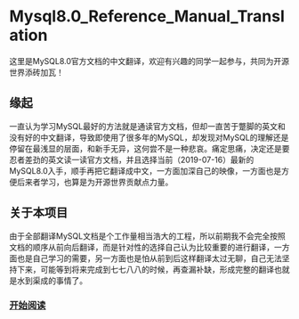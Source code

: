 # Mysql8.0_Reference_Manual_Translation
这里是MySQL8.0官方文档的中文翻译，欢迎有兴趣的同学一起参与，共同为开源世界添砖加瓦！

## 缘起
一直认为学习MySQL最好的方法就是通读官方文档，但却一直苦于蹩脚的英文和没有好的中文翻译，导致即使用了很多年的MySQL，却发现对MySQL的理解还是停留在最浅显的层面，和新手无异，这何尝不是一种悲哀。痛定思痛，决定还是要忍者差劲的英文读一读官方文档，并且选择当前（2019-07-16）最新的MySQL8.0入手，顺手再把它翻译成中文，一方面加深自己的映像，一方面也是方便后来者学习，也算是为开源世界贡献点力量。

## 关于本项目
由于全部翻译MySQL文档是个工作量相当浩大的工程，所以前期我不会完全按照文档的顺序从前向后翻译，而是针对性的选择自己认为比较重要的进行翻译，一方面也是自己学习的需要，另一方面也是怕从前到后这样翻译太过无聊，自己无法坚持下来，可能等到将来完成到七七八八的时候，再查漏补缺，形成完整的翻译也就是水到渠成的事情了。

### [开始阅读](table_of_contents.md "开始阅读")
